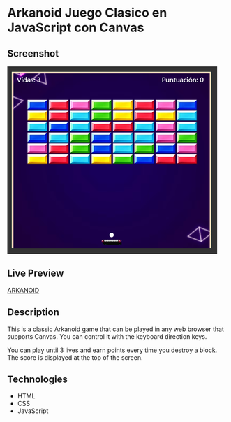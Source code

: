 # Arkanoid Juego Clasico en JavaScript con Canvas

## Screenshot
![imagen de la pantalla del juego](./images/arkanoid.png)

## Live Preview
[ARKANOID](https://arkanoid-gustavo-sds.netlify.app/)

## Description

This is a classic Arkanoid game that can be played in any web browser that supports Canvas.
You can control it with the keyboard direction keys.

You can play until 3 lives and earn points every time you destroy a block.
The score is displayed at the top of the screen.

## Technologies

- HTML
- CSS
- JavaScript